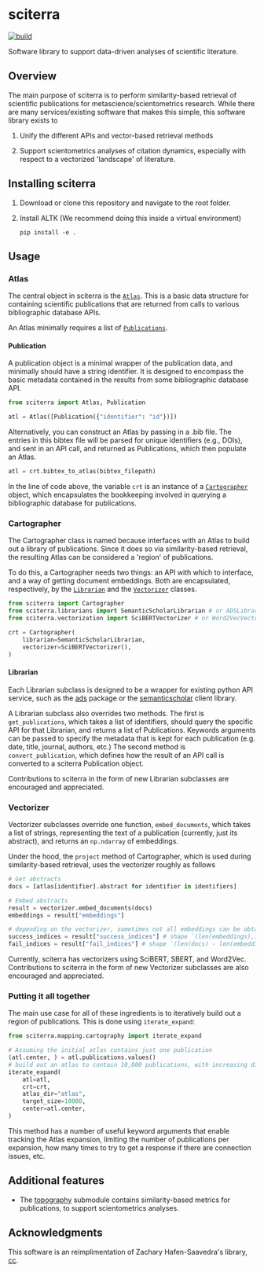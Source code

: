 # sciterra

[![build](https://github.com/nathimel/sciterra/actions/workflows/build.yml/badge.svg)](https://github.com/nathimel/sciterra/actions/workflows/build.yml)

Software library to support data-driven analyses of scientific literature.

## Overview

The main purpose of sciterra is to perform similarity-based retrieval of scientific publications for metascience/scientometrics research. While there are many services/existing software that makes this simple, this software library exists to

1. Unify the different APIs and vector-based retrieval methods

2. Support scientometrics analyses of citation dynamics, especially with respect to a vectorized 'landscape' of literature.

## Installing sciterra

1. Download or clone this repository and navigate to the root folder.

2. Install ALTK (We recommend doing this inside a virtual environment)

    `pip install -e .`

## Usage

### Atlas

The central object in sciterra is the [`Atlas`](src/sciterra/mapping/atlas.py). This is a basic data structure for containing scientific publications that are returned from calls to various bibliographic database APIs.

An Atlas minimally requires a list of [`Publications`](src/sciterra/mapping/publication.py).

#### Publication

A publication object is a minimal wrapper of the publication data, and minimally should have a string identifier. It is designed to encompass the basic metadata contained in the results from some bibliographic database API.

```python
from sciterra import Atlas, Publication

atl = Atlas([Publication({"identifier": "id"})])
```

Alternatively, you can construct an Atlas by passing in a .bib file. The entries in this bibtex file will be parsed for unique identifiers (e.g., DOIs), and sent in an API call, and returned as Publications, which then populate an Atlas.

```python
atl = crt.bibtex_to_atlas(bibtex_filepath)
```

In the line of code above, the variable `crt` is an instance of a [`Cartographer`](src/sciterra/mapping/cartography.py) object, which encapsulates the bookkeeping involved in querying a bibliographic database for publications.

### Cartographer

The Cartographer class is named because interfaces with an Atlas to build out a library of publications. Since it does so via similarity-based retrieval, the resulting Atlas can be considered a 'region' of publications.

To do this, a Cartographer needs two things: an API with which to interface, and a way of getting document embeddings. Both are encapsulated, respectively, by the [`Librarian`](src/sciterra/librarians/librarian.py) and the [`Vectorizer`](src/sciterra/vectorization/vectorizer.py) classes.

```python
from sciterra import Cartographer
from sciterra.librarians import SemanticScholarLibrarian # or ADSLibrarian
from sciterra.vectorization import SciBERTVectorizer # or Word2VecVectorizer

crt = Cartographer(
    librarian=SemanticScholarLibrarian,
    vectorizer=SciBERTVectorizer(),
)
```

#### Librarian

Each Librarian subclass is designed to be a wrapper for existing python API service, such as the [ads](https://ads.readthedocs.io/en/latest/) package or the [semanticscholar](https://github.com/danielnsilva/semanticscholar#) client library.

A Librarian subclass also overrides two methods. The first is `get_publications`, which takes a list of identifiers, should query the specific API for that Librarian, and returns a list of Publications. Keywords arguments can be passed to specify the metadata that is kept for each publication (e.g. date, title, journal, authors, etc.) The second method is `convert_publication`, which defines how the result of an API call is converted to a sciterra Publication object.

Contributions to sciterra in the form of new Librarian subclasses are encouraged and appreciated.

### Vectorizer

Vectorizer subclasses override one function, `embed_documents`, which takes a list of strings, representing the text of a publication (currently, just its abstract), and returns an `np.ndarray` of embeddings.

Under the hood, the `project` method of Cartographer, which is used during similarity-based retrieval, uses the vectorizer roughly as follows

```python
# Get abstracts
docs = [atlas[identifier].abstract for identifier in identifiers]

# Embed abstracts
result = vectorizer.embed_documents(docs)
embeddings = result["embeddings"]

# depending on the vectorizer, sometimes not all embeddings can be obtained due to out-of-vocab issues
success_indices = result["success_indices"] # shape `(len(embeddings),)`
fail_indices = result["fail_indices"] # shape `(len(docs) - len(embeddings))``
```

Currently, sciterra has vectorizers using SciBERT, SBERT, and Word2Vec. Contributions to sciterra in the form of new Vectorizer subclasses are also encouraged and appreciated.

### Putting it all together

The main use case for all of these ingredients is to iteratively build out a region of publications. This is done using `iterate_expand`:

```python
from sciterra.mapping.cartography import iterate_expand

# Assuming the initial atlas contains just one publication
(atl.center, ) = atl.publications.values()
# build out an atlas to contain 10,000 publications, with increasing dissimilarity to the initial publication, saving progress in binary files to the directory named "atlas".
iterate_expand(
    atl=atl,
    crt=crt,
    atlas_dir="atlas",
    target_size=10000,
    center=atl.center,
)
```

This method has a number of useful keyword arguments that enable tracking the Atlas expansion, limiting the number of publications per expansion, how many times to try to get a response if there are connection issues, etc.

## Additional features

- The [topography](src/sciterra/mapping/topography.py) submodule contains similarity-based metrics for publications, to support scientometrics analyses.

## Acknowledgments

This software is an reimplimentation of Zachary Hafen-Saavedra's library, [cc](https://github.com/zhafen/cc).
